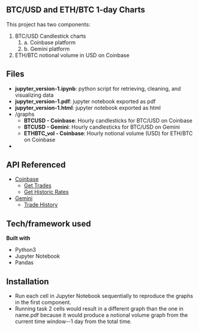 ## BTC/USD and ETH/BTC 1-day Charts
This project has two components:
1. BTC/USD Candlestick charts
    1. a. Coinbase platform
    1. b. Gemini platform
2. ETH/BTC notional volume in USD on Coinbase

## Files
* **jupyter_version-1.ipynb​**: python script for retrieving, cleaning, and visualizing data
* **jupyter_version-1.pdf**: jupyter notebook exported as pdf
* **jupyter_version-1.html**: jupyter notebook exported as html
* /graphs
    * **BTCUSD - Coinbase**: Hourly candlesticks for BTC/USD on Coinbase
    * **BTCUSD - Gemini**: Hourly candlesticks for BTC/USD on Gemini
    * **ETHBTC_vol - Coinbase**: Hourly notional volume (USD) for ETH/BTC on Coinbase
* 

## API Referenced
- [Coinbase](https://docs.pro.coinbase.com/)
    - [Get Trades](https://docs.pro.coinbase.com/#get-trades)
    - [Get Historic Rates](https://docs.pro.coinbase.com/#get-historic-rates)
- [Gemini](https://docs.gemini.com/)
    - [Trade History](https://docs.gemini.com/rest-api/#trade-history)

## Tech/framework used

<b>Built with</b>
- Python3 
- Jupyter Notebook
- Pandas


## Installation
- Run each cell in Jupyter Notebook sequentially to reproduce the graphs in the first component.
- Running task 2 cells would result in a different graph than the one in name.pdf because it would produce a notional volume graph from the current time window--1 day from the total time. 
 


